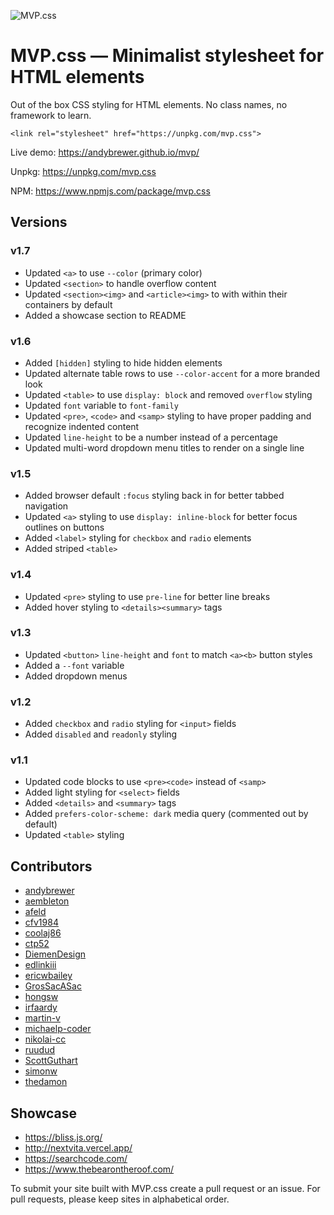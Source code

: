 ![MVP.css](img/logo.png)

# MVP.css — Minimalist stylesheet for HTML elements

Out of the box CSS styling for HTML elements. No class names, no framework to learn.

`<link rel="stylesheet" href="https://unpkg.com/mvp.css">`

Live demo: https://andybrewer.github.io/mvp/

Unpkg: https://unpkg.com/mvp.css

NPM: https://www.npmjs.com/package/mvp.css

## Versions

### v1.7
* Updated `<a>` to use `--color` (primary color)
* Updated `<section>` to handle overflow content
* Updated `<section><img>` and `<article><img>` to with within their containers by default
* Added a showcase section to README

### v1.6
* Added `[hidden]` styling to hide hidden elements
* Updated alternate table rows to use `--color-accent` for a more branded look
* Updated `<table>` to use `display: block` and removed `overflow` styling
* Updated `font` variable to `font-family`
* Updated `<pre>`, `<code>` and `<samp>` styling to have proper padding and recognize indented content
* Updated `line-height` to be a number instead of a percentage
* Updated multi-word dropdown menu titles to render on a single line

### v1.5
* Added browser default `:focus` styling back in for better tabbed navigation
* Updated `<a>` styling to use `display: inline-block` for better focus outlines on buttons
* Added `<label>` styling for `checkbox` and `radio` elements
* Added striped `<table>`

### v1.4
* Updated `<pre>` styling to use `pre-line` for better line breaks
* Added hover styling to `<details><summary>` tags

### v1.3
* Updated `<button>` `line-height` and `font` to match `<a><b>` button styles
* Added a `--font` variable
* Added dropdown menus

### v1.2
* Added `checkbox` and `radio` styling for `<input>` fields
* Added `disabled` and `readonly` styling

### v1.1
* Updated code blocks to use `<pre><code>` instead of `<samp>`
* Added light styling for `<select>` fields
* Added `<details>` and `<summary>` tags
* Added `prefers-color-scheme: dark` media query (commented out by default)
* Updated `<table>` styling

## Contributors
* [andybrewer](https://github.com/andybrewer)
* [aembleton](https://github.com/aembleton)
* [afeld](https://github.com/afeld)
* [cfv1984](https://github.com/cfv1984)
* [coolaj86](https://github.com/coolaj86)
* [ctp52](https://github.com/ctp52)
* [DiemenDesign](https://github.com/DiemenDesign)
* [edlinkiii](https://github.com/edlinkiii)
* [ericwbailey](https://github.com/ericwbailey)
* [GrosSacASac](https://github.com/GrosSacASac)
* [hongsw](https://github.com/hongsw)
* [irfaardy](https://github.com/irfaardy)
* [martin-v](https://github.com/martin-v)
* [michaelp-coder](https://github.com/michaelp-coder)
* [nikolai-cc](https://github.com/nikolai-cc)
* [ruudud](https://github.com/ruudud)
* [ScottGuthart](https://github.com/ScottGuthart)
* [simonw](https://github.com/simonw)
* [thedamon](https://github.com/thedamon)

## Showcase
* https://bliss.js.org/
* http://nextvita.vercel.app/
* https://searchcode.com/
* https://www.thebearontheroof.com/

To submit your site built with MVP.css create a pull request or an issue. For pull requests, please keep sites in alphabetical order.

